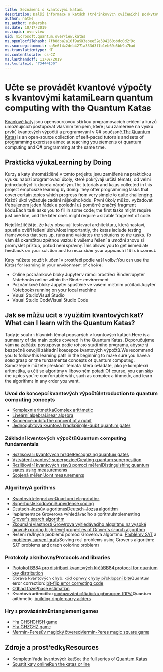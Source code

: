 ```yaml
---
title: Seznámení s kvantovými katami
description: Další informace o katách (tréninkových cvičeních) poskytovaných se sadou Microsoft Quantum Development Kit (QDK)
author: natke
ms.author: nakersha
ms.date: 10/17/2019
ms.topic: overview
uid: microsoft.quantum.overview.katas
ms.openlocfilehash: 7fb8dba2a10f9a983ebee52e394260bbdc0d2f9c
ms.sourcegitcommit: aa5e6f4a2deb4271a333d3f1b1eb69b5bb9a7bad
ms.translationtype: HT
ms.contentlocale: cs-CZ
ms.lasthandoff: 11/02/2019
ms.locfileid: "73444136"
---
```

# <a name="learn-quantum-computing-with-the-quantum-katas"></a><span data-ttu-id="3390b-103">Učte se provádět kvantové výpočty s kvantovými katami</span><span class="sxs-lookup"><span data-stu-id="3390b-103">Learn quantum computing with the Quantum Katas</span></span>

<span data-ttu-id="3390b-104">[Kvantové katy](https://github.com/Microsoft/QuantumKatas/) jsou opensourcovou sbírkou programovacích cvičení a kurzů umožňujících postupovat vlastním tempem, které jsou zaměřené na výuku prvků kvantových výpočtů a programování v Q# současně.</span><span class="sxs-lookup"><span data-stu-id="3390b-104">[The Quantum Katas](https://github.com/Microsoft/QuantumKatas/) is an open-source collection of self-paced tutorials and sets of programming exercises aimed at teaching you elements of quantum computing and Q# programming at the same time.</span></span>

## <a name="learning-by-doing"></a><span data-ttu-id="3390b-105">Praktická výuka</span><span class="sxs-lookup"><span data-stu-id="3390b-105">Learning by Doing</span></span>

<span data-ttu-id="3390b-106">Kurzy a katy shromážděné v tomto projektu jsou zaměřené na praktickou výuku: nabízí programovací úkoly, které pokrývají určitá témata, od velmi jednoduchých k docela náročným.</span><span class="sxs-lookup"><span data-stu-id="3390b-106">The tutorials and katas collected in this project emphasize learning by doing: they offer programming tasks that cover certain topics which progress from very simple to quite challenging.</span></span> <span data-ttu-id="3390b-107">Každý úkol vyžaduje zadání nějakého kódu. První úkoly můžou vyžadovat třeba jenom jeden řádek a poslední už poměrně značný fragment kódu.</span><span class="sxs-lookup"><span data-stu-id="3390b-107">Each task asks you to fill in some code; the first tasks might require just one line, and the later ones might require a sizable fragment of code.</span></span>

<span data-ttu-id="3390b-108">Nejdůležitější je, že katy obsahují testovací architekturu, která nastaví, spustí a ověří řešení úloh.</span><span class="sxs-lookup"><span data-stu-id="3390b-108">Most importantly, the katas include testing frameworks that sets up, runs and validates the solutions to the tasks.</span></span> <span data-ttu-id="3390b-109">To vám dá okamžitou zpětnou vazbu k vašemu řešení a umožní znovu si promyslet přístup, pokud není správný.</span><span class="sxs-lookup"><span data-stu-id="3390b-109">This allows you to get immediate feedback on your solution and to reconsider your approach if it is incorrect.</span></span>

<span data-ttu-id="3390b-110">Katy můžete použít k učení v prostředí podle vaší volby:</span><span class="sxs-lookup"><span data-stu-id="3390b-110">You can use the Katas for learning in your environment of choice:</span></span>

* <span data-ttu-id="3390b-111">Online poznámkové bloky Jupyter v rámci prostředí Binder</span><span class="sxs-lookup"><span data-stu-id="3390b-111">Jupyter Notebooks online within the Binder environment</span></span>
* <span data-ttu-id="3390b-112">Poznámkové bloky Jupyter spuštěné ve vašem místním počítači</span><span class="sxs-lookup"><span data-stu-id="3390b-112">Jupyter Notebooks running on your local machine</span></span>
* <span data-ttu-id="3390b-113">Visual Studio</span><span class="sxs-lookup"><span data-stu-id="3390b-113">Visual Studio</span></span>
* <span data-ttu-id="3390b-114">Visual Studio Code</span><span class="sxs-lookup"><span data-stu-id="3390b-114">Visual Studio Code</span></span>

## <a name="what-can-i-learn-with-the-quantum-katas"></a><span data-ttu-id="3390b-115">Jak se můžu učit s využitím kvantových kat?</span><span class="sxs-lookup"><span data-stu-id="3390b-115">What can I learn with the Quantum Katas?</span></span>

<span data-ttu-id="3390b-116">Tady je souhrn hlavních témat popsaných v kvantových katách.</span><span class="sxs-lookup"><span data-stu-id="3390b-116">Here is a summary of the main topics covered in the Quantum Katas.</span></span> <span data-ttu-id="3390b-117">Doporučujeme vám na začátku postupovat podle tohoto studijního programu, abyste si bezpečně osvojili základní koncepce kvantových výpočtů.</span><span class="sxs-lookup"><span data-stu-id="3390b-117">We recommend you to follow this learning path in the beginning to make sure you have a solid grasp on the fundamental concepts of quantum computing.</span></span> <span data-ttu-id="3390b-118">Samozřejmě můžete přeskočit témata, která ovládáte, jako je komplexní aritmetika, a učit se algoritmy v libovolném pořadí.</span><span class="sxs-lookup"><span data-stu-id="3390b-118">Of course, you can skip the topics you're comfortable with, such as complex arithmetic, and learn the algorithms in any order you want.</span></span>

### <a name="introduction-to-quantum-computing-concepts"></a><span data-ttu-id="3390b-119">Úvod do koncepcí kvantových výpočtů</span><span class="sxs-lookup"><span data-stu-id="3390b-119">Introduction to quantum computing concepts</span></span>

* [<span data-ttu-id="3390b-120">Komplexní aritmetika</span><span class="sxs-lookup"><span data-stu-id="3390b-120">Complex arithmetic</span></span>](https://github.com/microsoft/QuantumKatas/blob/master/tutorials/ComplexArithmetic)
* [<span data-ttu-id="3390b-121">Lineární algebra</span><span class="sxs-lookup"><span data-stu-id="3390b-121">Linear algebra</span></span>](https://github.com/microsoft/QuantumKatas/blob/master/tutorials/LinearAlgebra)
* [<span data-ttu-id="3390b-122">Koncepce qubitu</span><span class="sxs-lookup"><span data-stu-id="3390b-122">The concept of a qubit</span></span>](https://github.com/microsoft/QuantumKatas/blob/master/tutorials/Qubit)
* [<span data-ttu-id="3390b-123">Jednoqubitová kvantová hradla</span><span class="sxs-lookup"><span data-stu-id="3390b-123">Single-qubit quantum gates</span></span>](https://github.com/microsoft/QuantumKatas/blob/master/tutorials/SingleQubitGates)

### <a name="quantum-computing-fundamentals"></a><span data-ttu-id="3390b-124">Základní kvantových výpočtů</span><span class="sxs-lookup"><span data-stu-id="3390b-124">Quantum computing fundamentals</span></span>

* [<span data-ttu-id="3390b-125">Rozlišování kvantových hradel</span><span class="sxs-lookup"><span data-stu-id="3390b-125">Recognizing quantum gates</span></span>](https://github.com/microsoft/QuantumKatas/tree/master/BasicGates)
* [<span data-ttu-id="3390b-126">Vytváření kvantové superpozice</span><span class="sxs-lookup"><span data-stu-id="3390b-126">Creating quantum superposition</span></span>](https://github.com/microsoft/QuantumKatas/tree/master/Superposition)
* [<span data-ttu-id="3390b-127">Rozlišování kvantových stavů pomocí měření</span><span class="sxs-lookup"><span data-stu-id="3390b-127">Distinguishing quantum states using measurements</span></span>](https://github.com/microsoft/QuantumKatas/tree/master/Measurements)
* [<span data-ttu-id="3390b-128">Spojená měření</span><span class="sxs-lookup"><span data-stu-id="3390b-128">Joint measurements</span></span>](https://github.com/microsoft/QuantumKatas/tree/master/JointMeasurements)

### <a name="algorithms"></a><span data-ttu-id="3390b-129">Algoritmy</span><span class="sxs-lookup"><span data-stu-id="3390b-129">Algorithms</span></span>

* [<span data-ttu-id="3390b-130">Kvantová teleportace</span><span class="sxs-lookup"><span data-stu-id="3390b-130">Quantum teleportation</span></span>](https://github.com/microsoft/QuantumKatas/tree/master/Teleportation)
* [<span data-ttu-id="3390b-131">Superhusté kódování</span><span class="sxs-lookup"><span data-stu-id="3390b-131">Superdense coding</span></span>](https://github.com/microsoft/QuantumKatas/tree/master/SuperdenseCoding)
* [<span data-ttu-id="3390b-132">Deutsch-Jozsův algoritmus</span><span class="sxs-lookup"><span data-stu-id="3390b-132">Deutsch–Jozsa algorithm</span></span>](https://github.com/microsoft/QuantumKatas/blob/master/tutorials/DeutschJozsaAlgorithm)
* [<span data-ttu-id="3390b-133">Implementace Groverova vyhledávacího algoritmu</span><span class="sxs-lookup"><span data-stu-id="3390b-133">Implementing Grover's search algorithm</span></span>](https://github.com/microsoft/QuantumKatas/tree/master/GroversAlgorithm)
* [<span data-ttu-id="3390b-134">Zkoumání vlastností Groverova vyhledávacího algoritmu na vysoké úrovni</span><span class="sxs-lookup"><span data-stu-id="3390b-134">Exploring high-level properties of Grover's search algorithm</span></span>](https://github.com/microsoft/QuantumKatas/blob/master/tutorials/ExploringGroversAlgorithm)
* <span data-ttu-id="3390b-135">Řešení reálných problémů pomocí Groverova algoritmu: [Problémy SAT](https://github.com/microsoft/QuantumKatas/blob/master/SolveSATWithGrover) a [problémy barvení grafu](https://github.com/microsoft/QuantumKatas/blob/master/GraphColoring)</span><span class="sxs-lookup"><span data-stu-id="3390b-135">Solving real problems using Grover's algorithm: [SAT problems](https://github.com/microsoft/QuantumKatas/blob/master/SolveSATWithGrover) and [graph coloring problems](https://github.com/microsoft/QuantumKatas/blob/master/GraphColoring)</span></span>

### <a name="protocols-and-libraries"></a><span data-ttu-id="3390b-136">Protokoly a knihovny</span><span class="sxs-lookup"><span data-stu-id="3390b-136">Protocols and libraries</span></span>

* [<span data-ttu-id="3390b-137">Protokol BB84 pro distribuci kvantových klíčů</span><span class="sxs-lookup"><span data-stu-id="3390b-137">BB84 protocol for quantum key distribution</span></span>](https://github.com/microsoft/QuantumKatas/tree/master/KeyDistribution_BB84)
* <span data-ttu-id="3390b-138">Oprava kvantových chyb: [kód opravy chyby překlopení bitu](https://github.com/microsoft/QuantumKatas/tree/master/QEC_BitFlipCode)</span><span class="sxs-lookup"><span data-stu-id="3390b-138">Quantum error correction: [bit-flip error correcting code](https://github.com/microsoft/QuantumKatas/tree/master/QEC_BitFlipCode)</span></span>
* [<span data-ttu-id="3390b-139">Odhad fáze</span><span class="sxs-lookup"><span data-stu-id="3390b-139">Phase estimation</span></span>](https://github.com/microsoft/QuantumKatas/blob/master/PhaseEstimation)
* <span data-ttu-id="3390b-140">Kvantová aritmetika: [sestavování sčítaček s přenosem (RPA)](https://github.com/microsoft/QuantumKatas/blob/master/RippleCarryAdder)</span><span class="sxs-lookup"><span data-stu-id="3390b-140">Quantum arithmetic: [building ripple-carry adders](https://github.com/microsoft/QuantumKatas/blob/master/RippleCarryAdder)</span></span>

### <a name="entanglement-games"></a><span data-ttu-id="3390b-141">Hry s provázáním</span><span class="sxs-lookup"><span data-stu-id="3390b-141">Entanglement games</span></span>

* [<span data-ttu-id="3390b-142">Hra CHSH</span><span class="sxs-lookup"><span data-stu-id="3390b-142">CHSH game</span></span>](https://github.com/microsoft/QuantumKatas/blob/master/CHSHGame)
* [<span data-ttu-id="3390b-143">Hra GHZ</span><span class="sxs-lookup"><span data-stu-id="3390b-143">GHZ game</span></span>](https://github.com/microsoft/QuantumKatas/blob/master/GHZGame)
* [<span data-ttu-id="3390b-144">Mermin-Peresův magický čtverec</span><span class="sxs-lookup"><span data-stu-id="3390b-144">Mermin-Peres magic square game</span></span>](https://github.com/microsoft/QuantumKatas/tree/master/MagicSquareGame)

## <a name="resources"></a><span data-ttu-id="3390b-145">Zdroje a prostředky</span><span class="sxs-lookup"><span data-stu-id="3390b-145">Resources</span></span>

* <span data-ttu-id="3390b-146">Kompletní řada [kvantových kat](https://github.com/microsoft/QuantumKatas)</span><span class="sxs-lookup"><span data-stu-id="3390b-146">See the full series of [Quantum Katas](https://github.com/microsoft/QuantumKatas)</span></span>
* [<span data-ttu-id="3390b-147">Spustit katy online</span><span class="sxs-lookup"><span data-stu-id="3390b-147">Run the katas online</span></span>](https://aka.ms/try-quantum-katas)
